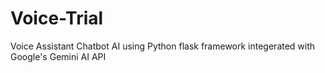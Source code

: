 # Voice-Trial
Voice Assistant Chatbot AI using Python flask framework integerated with Google's Gemini AI API 
